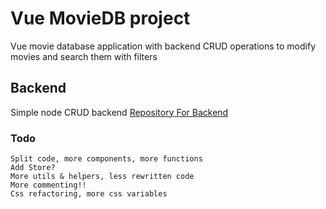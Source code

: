# Vue MovieDB project
Vue movie database application with backend CRUD operations to modify movies and search them with filters

## Backend 
Simple node CRUD backend
[Repository For Backend](https://github.com/wepukka/VueProjectBe)

### Todo
    Split code, more components, more functions
    Add Store?
    More utils & helpers, less rewritten code
    More commenting!!
    Css refactoring, more css variables 
